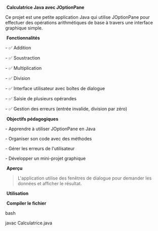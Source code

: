 &nbsp;**Calculatrice Java avec JOptionPane**



Ce projet est une petite application Java qui utilise JOptionPane pour effectuer des opérations arithmétiques de base à travers une interface graphique simple.



&nbsp;**Fonctionnalités**



\- ✅ Addition

\- ✅ Soustraction

\- ✅ Multiplication

\- ✅ Division

\- ✅ Interface utilisateur avec boîtes de dialogue

\- ✅ Saisie de plusieurs opérandes

\- ✅ Gestion des erreurs (entrée invalide, division par zéro)



&nbsp;**Objectifs pédagogiques**



\- Apprendre à utiliser JOptionPane en Java

\- Organiser son code avec des méthodes

\- Gérer les erreurs de l'utilisateur

\- Développer un mini-projet graphique



&nbsp;**Aperçu**



> L'application utilise des fenêtres de dialogue pour demander les données et afficher le résultat.





&nbsp;**Utilisation**



&nbsp;**Compiler le fichier**



bash

javac Calculatrice.java

